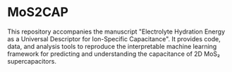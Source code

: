 # MoS2CAP
This repository accompanies the manuscript "Electrolyte Hydration Energy as a Universal Descriptor for Ion-Specific Capacitance". It provides code, data, and analysis tools to reproduce the interpretable machine learning framework for predicting and understanding the capacitance of 2D MoS₂ supercapacitors.
